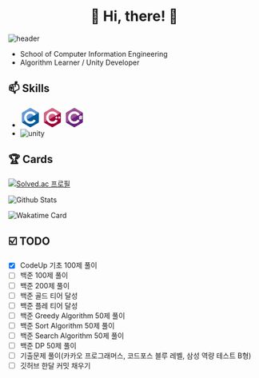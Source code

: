 

# <h1 align=center>👋 Hi, there! 👋</h1>  

![header](https://capsule-render.vercel.app/api?type=waving&color=timeGradient&height=240&animation=fadeIn&fontAlignY=36&section=header&text=Hi,%20I'm%20Nove😄&fontSize=36)  

- School of Computer Information Engineering
- Algorithm Learner / Unity Developer


## 📫 Skills 
- <img src="https://raw.githubusercontent.com/devicons/devicon/master/icons/c/c-original.svg" alt="c" width="40" height="40"/>  <img src="https://raw.githubusercontent.com/devicons/devicon/master/icons/cplusplus/cplusplus-original.svg" alt="cplusplus" width="40" height="40"/> <img src="https://raw.githubusercontent.com/devicons/devicon/master/icons/csharp/csharp-original.svg" alt="csharp" width="40" height="40"/> 
- <img src="https://www.vectorlogo.zone/logos/unity3d/unity3d-icon.svg" alt="unity" width="40" height="40"/> 

## 🏆 Cards
  <!-- BOJ Stats -->
  [![Solved.ac 프로필](http://mazassumnida.wtf/api/v2/generate_badge?boj=ins1500)](https://solved.ac/ins1500)
  <!-- Delp's Github Stats -->
  ![Github Stats](https://github-readme-stats.vercel.app/api?username=noveeda&show_icons=true&locale=en&theme=buefy)
  <!-- Wakatime Stats -->
  ![Wakatime Card](https://github-readme-stats.vercel.app/api/wakatime?username=Nove&v=2&layout=default&theme=buefy&hide=html,json,kotlin,xml,other,git%20config,xaml,text,typescript)
  
 ## ☑️ TODO
- [X] CodeUp 기초 100제 풀이
- [ ] 백준 100제 풀이
- [ ] 백준 200제 풀이
- [ ] 백준 골드 티어 달성
- [ ] 백준 플레 티어 달성
- [ ] 백준 Greedy Algorithm 50제 풀이
- [ ] 백준 Sort Algorithm 50제 풀이
- [ ] 백준 Search Algorithm 50제 풀이
- [ ] 백준 DP 50제 풀이
- [ ] 기출문제 풀이(카카오 프로그래머스, 코드포스 블루 레벨, 삼성 역량 테스트 B형)
- [ ] 깃허브 한달 커밋 채우기

<!--
**DelPointer/DelPointer** is a ✨ _special_ ✨ repository because its `README.md` (this file) appears on your GitHub profile.

Here are some ideas to get you started:

- 🔭 I’m currently working on ...
- 🌱 I’m currently learning ...
- 👯 I’m looking to collaborate on ...
- 🤔 I’m looking for help with ...
- 💬 Ask me about ...
- 📫 How to reach me: ...
- 😄 Pronouns: ...
- ⚡ Fun fact: ...
-->
